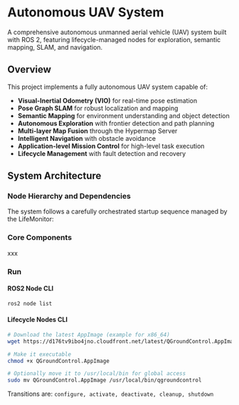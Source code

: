 # Autonomous UAV System

A comprehensive autonomous unmanned aerial vehicle (UAV) system built with ROS 2, featuring lifecycle-managed nodes for exploration, semantic mapping, SLAM, and navigation.

## Overview

This project implements a fully autonomous UAV system capable of:
- **Visual-Inertial Odometry (VIO)** for real-time pose estimation
- **Pose Graph SLAM** for robust localization and mapping
- **Semantic Mapping** for environment understanding and object detection
- **Autonomous Exploration** with frontier detection and path planning
- **Multi-layer Map Fusion** through the Hypermap Server
- **Intelligent Navigation** with obstacle avoidance
- **Application-level Mission Control** for high-level task execution
- **Lifecycle Management** with fault detection and recovery

## System Architecture

### Node Hierarchy and Dependencies
<!--  -->
The system follows a carefully orchestrated startup sequence managed by the LifeMonitor:

### Core Components

xxx

### Run

#### ROS2 Node CLI

```bash
ros2 node list
```

#### Lifecycle Nodes CLI

```bash
# Download the latest AppImage (example for x86_64)
wget https://d176tv9ibo4jno.cloudfront.net/latest/QGroundControl.AppImage

# Make it executable
chmod +x QGroundControl.AppImage

# Optionally move it to /usr/local/bin for global access
sudo mv QGroundControl.AppImage /usr/local/bin/qgroundcontrol
```

Transitions are: `configure, activate, deactivate, cleanup, shutdown`